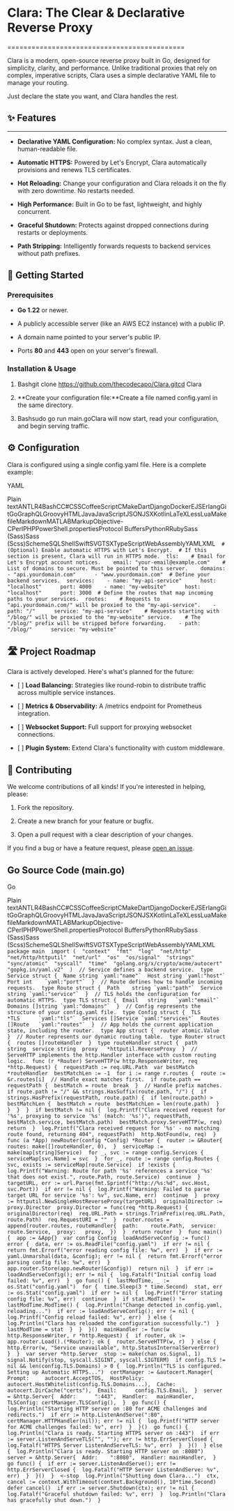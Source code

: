 # Clara: The Clear & Declarative Reverse Proxy
============================================

Clara is a modern, open-source reverse proxy built in Go, designed for simplicity, clarity, and performance. Unlike traditional proxies that rely on complex, imperative scripts, Clara uses a simple declarative YAML file to manage your routing.

Just declare the state you want, and Clara handles the rest.

## ✨ Features
----------

*   **Declarative YAML Configuration:** No complex syntax. Just a clean, human-readable file.
    
*   **Automatic HTTPS:** Powered by Let's Encrypt, Clara automatically provisions and renews TLS certificates.
    
*   **Hot Reloading:** Change your configuration and Clara reloads it on the fly with zero downtime. No restarts needed.
    
*   **High Performance:** Built in Go to be fast, lightweight, and highly concurrent.
    
*   **Graceful Shutdown:** Protects against dropped connections during restarts or deployments.
    
*   **Path Stripping:** Intelligently forwards requests to backend services without path prefixes.
    

🚀 Getting Started
------------------

### Prerequisites

*   **Go 1.22** or newer.
    
*   A publicly accessible server (like an AWS EC2 instance) with a public IP.
    
*   A domain name pointed to your server's public IP.
    
*   Ports **80** and **443** open on your server's firewall.
    

### Installation & Usage

1.  Bashgit clone https://github.com/thecodecapo/Clara.gitcd Clara
    
2.  **Create your configuration file:**Create a file named config.yaml in the same directory.
    
3.  Bashsudo go run main.goClara will now start, read your configuration, and begin serving traffic.
    

⚙️ Configuration
----------------

Clara is configured using a single config.yaml file. Here is a complete example:

YAML

Plain textANTLR4BashCC#CSSCoffeeScriptCMakeDartDjangoDockerEJSErlangGitGoGraphQLGroovyHTMLJavaJavaScriptJSONJSXKotlinLaTeXLessLuaMakefileMarkdownMATLABMarkupObjective-CPerlPHPPowerShell.propertiesProtocol BuffersPythonRRubySass (Sass)Sass (Scss)SchemeSQLShellSwiftSVGTSXTypeScriptWebAssemblyYAMLXML`   # (Optional) Enable automatic HTTPS with Let's Encrypt.  # If this section is present, Clara will run in HTTPS mode.  tls:    # Email for Let's Encrypt account notices.    email: "your-email@example.com"    # List of domains to secure. Must be pointed to this server.    domains:      - "api.yourdomain.com"      - "www.yourdomain.com"  # Define your backend services.  services:    - name: "my-api-service"      host: "localhost"      port: 4000    - name: "my-website"      host: "localhost"      port: 3000  # Define the routes that map incoming paths to your services.  routes:    # Requests to "api.yourdomain.com/" will be proxied to the "my-api-service".    - path: "/"      service: "my-api-service"    # Requests starting with "/blog/" will be proxied to the "my-website" service.    # The "/blog/" prefix will be stripped before forwarding.    - path: "/blog/"      service: "my-website"   `

🛣️ Project Roadmap
-------------------

Clara is actively developed. Here's what's planned for the future:

*   \[ \] **Load Balancing:** Strategies like round-robin to distribute traffic across multiple service instances.
    
*   \[ \] **Metrics & Observability:** A /metrics endpoint for Prometheus integration.
    
*   \[ \] **Websocket Support:** Full support for proxying websocket connections.
    
*   \[ \] **Plugin System:** Extend Clara's functionality with custom middleware.
    

🙌 Contributing
---------------

We welcome contributions of all kinds! If you're interested in helping, please:

1.  Fork the repository.
    
2.  Create a new branch for your feature or bugfix.
    
3.  Open a pull request with a clear description of your changes.
    

If you find a bug or have a feature request, please [open an issue](https://github.com/thecodecapo/Clara/issues).

Go Source Code (main.go)
------------------------

Go

Plain textANTLR4BashCC#CSSCoffeeScriptCMakeDartDjangoDockerEJSErlangGitGoGraphQLGroovyHTMLJavaJavaScriptJSONJSXKotlinLaTeXLessLuaMakefileMarkdownMATLABMarkupObjective-CPerlPHPPowerShell.propertiesProtocol BuffersPythonRRubySass (Sass)Sass (Scss)SchemeSQLShellSwiftSVGTSXTypeScriptWebAssemblyYAMLXML``   package main  import (  "context"  "fmt"  "log"  "net/http"  "net/http/httputil"  "net/url"  "os"  "os/signal"  "strings"  "sync/atomic"  "syscall"  "time"  "golang.org/x/crypto/acme/autocert"  "gopkg.in/yaml.v2"  )  // Service defines a backend service.  type Service struct {  Name string `yaml:"name"`  Host string `yaml:"host"`  Port int    `yaml:"port"`  }  // Route defines how to handle incoming requests.  type Route struct {  Path    string `yaml:"path"`  Service string `yaml:"service"`  }  // TLS holds the configuration for automatic HTTPS.  type TLS struct {  Email   string   `yaml:"email"`  Domains []string `yaml:"domains"`  }  // Config represents the structure of your config.yaml file.  type Config struct {  TLS      *TLS      `yaml:"tls"`  Services []Service `yaml:"services"`  Routes   []Route   `yaml:"routes"`  }  // App holds the current application state, including the router.  type App struct {  router atomic.Value  }  // Router represents our dynamic routing table.  type Router struct {  routes []routeHandler  }  type routeHandler struct {  path    string  service string  proxy   *httputil.ReverseProxy  }  // ServeHTTP implements the http.Handler interface with custom routing logic.  func (r *Router) ServeHTTP(w http.ResponseWriter, req *http.Request) {  requestPath := req.URL.Path  var bestMatch *routeHandler  bestMatchLen := -1  for i := range r.routes {  route := &r.routes[i]  // Handle exact matches first.  if route.path == requestPath {  bestMatch = route  break  }  // Handle prefix matches.  if route.path != "/" && strings.HasSuffix(route.path, "/") {  if strings.HasPrefix(requestPath, route.path) {  if len(route.path) > bestMatchLen {  bestMatch = route  bestMatchLen = len(route.path)  }  }  }  }  if bestMatch != nil {  log.Printf("Clara received request for '%s', proxying to service '%s' (match: '%s')", requestPath, bestMatch.service, bestMatch.path)  bestMatch.proxy.ServeHTTP(w, req)  return  }  log.Printf("Clara received request for '%s' - no matching route found, returning 404", requestPath)  http.NotFound(w, req)  }  func (a *App) newRouter(config *Config) *Router {  router := &Router{  routes: make([]routeHandler, 0),  }  serviceMap := make(map[string]Service)  for _, svc := range config.Services {  serviceMap[svc.Name] = svc  }  for _, route := range config.Routes {  svc, exists := serviceMap[route.Service]  if !exists {  log.Printf("Warning: Route for path '%s' references a service '%s' that does not exist.", route.Path, route.Service)  continue  }  targetURL, err := url.Parse(fmt.Sprintf("http://%s:%d", svc.Host, svc.Port))  if err != nil {  log.Printf("Warning: Failed to parse target URL for service '%s': %v", svc.Name, err)  continue  }  proxy := httputil.NewSingleHostReverseProxy(targetURL)  originalDirector := proxy.Director  proxy.Director = func(req *http.Request) {  originalDirector(req)  req.URL.Path = strings.TrimPrefix(req.URL.Path, route.Path)  req.RequestURI = ""  }  router.routes = append(router.routes, routeHandler{  path:    route.Path,  service: route.Service,  proxy:   proxy,  })  }  return router  }  func main() {  app := &App{}  var config Config  loadAndServeConfig := func() error {  data, err := os.ReadFile("config.yaml")  if err != nil {  return fmt.Errorf("error reading config file: %w", err)  }  if err := yaml.Unmarshal(data, &config); err != nil {  return fmt.Errorf("error parsing config file: %w", err)  }  app.router.Store(app.newRouter(&config))  return nil  }  if err := loadAndServeConfig(); err != nil {  log.Fatalf("Initial config load failed: %v", err)  }  go func() {  lastModTime, _ := os.Stat("config.yaml")  for {  time.Sleep(3 * time.Second)  stat, err := os.Stat("config.yaml")  if err != nil {  log.Printf("Error stating config file: %v", err)  continue  }  if stat.ModTime() != lastModTime.ModTime() {  log.Println("Change detected in config.yaml, reloading...")  if err := loadAndServeConfig(); err != nil {  log.Printf("Config reload failed: %v", err)  } else {  log.Println("Clara has reloaded the configuration successfully.")  }  lastModTime = stat  }  }  }()  mainHandler := func(w http.ResponseWriter, r *http.Request) {  if router, ok := app.router.Load().(*Router); ok {  router.ServeHTTP(w, r)  } else {  http.Error(w, "Service unavailable", http.StatusInternalServerError)  }  }  var server *http.Server  stop := make(chan os.Signal, 1)  signal.Notify(stop, syscall.SIGINT, syscall.SIGTERM)  if config.TLS != nil && len(config.TLS.Domains) > 0 {  log.Println("TLS is configured. Setting up Automatic HTTPS...")  certManager := &autocert.Manager{  Prompt:     autocert.AcceptTOS,  HostPolicy: autocert.HostWhitelist(config.TLS.Domains...),  Cache:      autocert.DirCache("certs"),  Email:      config.TLS.Email,  }  server = &http.Server{  Addr:      ":443",  Handler:   mainHandler,  TLSConfig: certManager.TLSConfig(),  }  go func() {  log.Println("Starting HTTP server on :80 for ACME challenges and redirects.")  if err := http.ListenAndServe(":80", certManager.HTTPHandler(nil)); err != nil {  log.Printf("HTTP server for ACME challenges failed: %v", err)  }  }()  go func() {  log.Println("Clara is ready. Starting HTTPS server on :443")  if err := server.ListenAndServeTLS("", ""); err != http.ErrServerClosed {  log.Fatalf("HTTPS Server ListenAndServeTLS: %v", err)  }  }()  } else {  log.Println("Clara is ready. Starting HTTP server on :8080")  server = &http.Server{  Addr:    ":8080",  Handler: mainHandler,  }  go func() {  if err := server.ListenAndServe(); err != http.ErrServerClosed {  log.Fatalf("HTTP Server ListenAndServe: %v", err)  }  }()  }  <-stop  log.Println("Shutting down Clara...")  ctx, cancel := context.WithTimeout(context.Background(), 10*time.Second)  defer cancel()  if err := server.Shutdown(ctx); err != nil {  log.Fatalf("Graceful shutdown failed: %v", err)  }  log.Println("Clara has gracefully shut down.")  }   ``